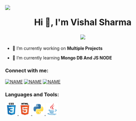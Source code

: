 <img align="left" src="https://miro.medium.com/max/1360/1*zVnWJtyGOX_kUIDm6ccCfQ.gif" width="250" />
<h1 align="center">Hi 👋, I'm Vishal Sharma</h1>
<h3 align="center"><img src="<a <img src="https://readme-typing-svg.demolab.com?font=Roboto&weight=600&size=25&pause=1000&color=F715E3&background=FFB40F00&random=false&width=435&lines=%F0%9F%9A%80+Tech+Enthusiast+%7C+Gaming+Guru+%F0%9F%92%BB+;%F0%9F%8E%AE+Leveling+up+in+games+;%F0%9F%8C%90+Dreaming+in+binary;%F0%9F%94%A5+Passionate+about+pixel+programming+"</a></h3>

- 🔭 I’m currently working on **Multiple Projects**

- 🌱 I’m currently learning **Mongo DB And JS NODE**

<h3 align="left">Connect with me:</h3>
<p align="left">
  <a href="www.linkedin.com/in/vishal-sharma-645428238" target="blank"><img align="center" src="https://cdn-icons-png.flaticon.com/512/145/145807.png" alt="NAME" height="30" width="30" /></a>
<a href="https://www.instagram.com/vishalsharmagkn/" target="blank"><img align="center" src="https://raw.githubusercontent.com/rahuldkjain/github-profile-readme-generator/master/src/images/icons/Social/instagram.svg" alt="NAME" height="30" width="40" /></a>
  <a href="Leetcode" target="blank"><img align="center" src="[https://api.blog.production.Leetcode.ee/wp-content/uploads/2022/06/Avatar-Symbol-Canopy.png](https://user-images.githubusercontent.com/36547915/97088991-45da5d00-1652-11eb-900f-80d106540f4f.png)" alt="NAME" height="30" width="30" /></a>
</p>

<h3 align="left">Languages and Tools:</h3>
<p align="left"> <a href="https://www.w3schools.com/css/" target="_blank" rel="noreferrer"> <img src="https://raw.githubusercontent.com/devicons/devicon/master/icons/css3/css3-original-wordmark.svg" alt="css3" width="40" height="40"/> </a> <a href="https://www.w3.org/html/" target="_blank" rel="noreferrer"> <img src="https://raw.githubusercontent.com/devicons/devicon/master/icons/html5/html5-original-wordmark.svg" alt="html5" width="40" height="40"/> </a> <a href="https://www.python.org" target="_blank" rel="noreferrer"> <img src="https://raw.githubusercontent.com/devicons/devicon/master/icons/python/python-original.svg" alt="python" width="40" height="40"/> </a> <a href="https://www.w3schools.com/java/" target="_blank" rel="noreferrer"> <img src="https://raw.githubusercontent.com/devicons/devicon/master/icons/java/java-original.svg" alt="java" width="40" height="40"/> </a> </p>
